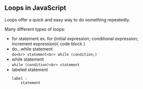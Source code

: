 ## Loops in JavaScript

Loops offer a quick and easy way to do something repeatedly.

Many different types of loops:
- for statement
  ex. for (initial expression; conditional expression; increment expression){ code block }
- do...while statement<br>
  `do<br>
    statement<br>
  while (condition;)`<br>
- while statement<br>
  `while (condition)<br>
    statement`<br>
- labeled statement
  ```
  label :
      statement
  ```
